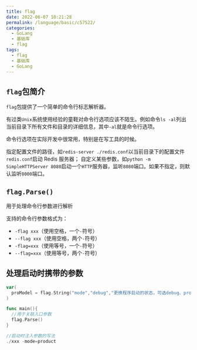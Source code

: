 ```yaml
---
title: flag
date: 2022-06-07 10:21:28
permalink: /language/basic/c57522/
categories:
  - GoLang
  - 基础库
  - flag
tags:
  - flag
  - 基础库
  - GoLang
---
```


## `flag`包简介

`flag`包提供了一个简单的命令行标志解析器。

有过类`Unix`系统使用经验的童鞋对命令行选项应该不陌生。例如命令`ls -al`列出当前目录下所有文件和目录的详细信息，其中`-al`就是命令行选项。

命令行选项在实际开发中很常用，特别是在写工具的时候。

指定配置文件的路径，如`redis-server ./redis.conf`以当前目录下的配置文件`redis.conf`启动 Redis 服务器；
自定义某些参数，如`python -m SimpleHTTPServer 8080`启动一个`HTTP`服务器，监听`8080`端口。如果不指定，则默认监听`8000`端口。

<!-- more -->

## `flag.Parse()`

用于处理命令行参数进行解析

支持的命令行参数格式为：

- `-flag xxx`（使用空格，一个`-`符号）
- `--flag xxx`（使用空格，两个`-`符号）
- `-flag=xxx`（使用等号，一个`-`符号）
- `--flag=xxx`（使用等号，两个`-`符号）

## 处理启动时携带的参数

``` go
var(
  proModel = flag.String("mode","debug","更换程序启动的状态，可选debug、product")
)

func main(){
  //用于关联入口参数
  flag.Parse()
}

//启动时注入参数的写法
./xxx -mode=product
```
